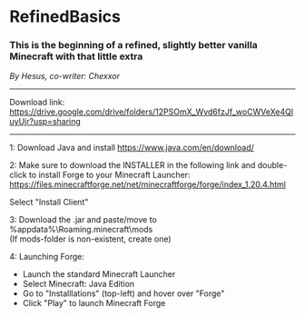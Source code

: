 # RefinedBasics

### This is the beginning of a refined, slightly better vanilla Minecraft with that little extra

_By Hesus, co-writer: Chexxor_

---
Download link: https://drive.google.com/drive/folders/12PSOmX_Wvd6fzJf_woCWVeXe4QluyUjr?usp=sharing
___

1: Download Java and install
https://www.java.com/en/download/

2: Make sure to download the INSTALLER in the following link and double-click to install Forge to your Minecraft Launcher:
https://files.minecraftforge.net/net/minecraftforge/forge/index_1.20.4.html

Select "Install Client"

3: Download the .jar and paste/move to %appdata%\Roaming\.minecraft\mods\
(If mods-folder is non-existent, create one)

4: Launching Forge:
- Launch the standard Minecraft Launcher
- Select Minecraft: Java Edition
- Go to "Installlations" (top-left) and hover over "Forge"
- Click "Play" to launch Minecraft Forge